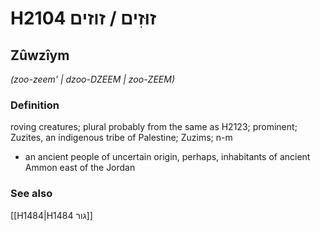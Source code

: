 # H2104 זוּזִים / זוזים

## Zûwzîym

_(zoo-zeem' | dzoo-DZEEM | zoo-ZEEM)_

### Definition

roving creatures; plural probably from the same as H2123; prominent; Zuzites, an indigenous tribe of Palestine; Zuzims; n-m

- an ancient people of uncertain origin, perhaps, inhabitants of ancient Ammon east of the Jordan

### See also

[[H1484|H1484 גור]]
